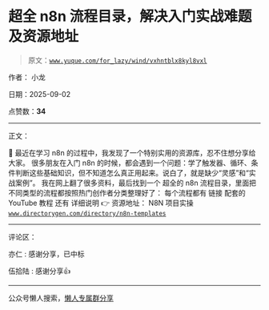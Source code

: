 # 超全 n8n 流程目录，解决入门实战难题及资源地址

> 原文：[`www.yuque.com/for_lazy/wind/vxhntblx8kyl8vxl`](https://www.yuque.com/for_lazy/wind/vxhntblx8kyl8vxl)

作者： 小龙

日期：2025-09-02

点赞数：**34**

* * *

正文：

🚀 最近在学习 n8n 的过程中，我发现了一个特别实用的资源库，忍不住想分享给大家。 很多朋友在入门 n8n
的时候，都会遇到一个问题：学了触发器、循环、条件判断这些基础知识，但不知道怎么真正用起来。说白了，就是缺少“灵感”和“实战案例”。
我在网上翻了很多资料，最后找到一个 超全的 n8n 流程目录，里面把不同类型的流程都按照热门创作者分类整理好了： 每个流程都有 链接 配套的 YouTube
教程 还有 详细说明 👉 资源地址： N8N 项目实操 [`www.directorygen.com/directory/n8n-templates`](https://www.directorygen.com/directory/n8n-templates)

* * *

评论区：

亦仁 : 感谢分享，已中标

伍拾陆 : 感谢分享👍

* * *

公众号懒人搜索，[懒人专属群分享](https://lazybook.fun/#/blog/group)